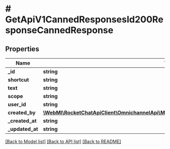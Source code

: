 # # GetApiV1CannedResponsesId200ResponseCannedResponse

## Properties

Name | Type | Description | Notes
------------ | ------------- | ------------- | -------------
**_id** | **string** |  | [optional]
**shortcut** | **string** |  | [optional]
**text** | **string** |  | [optional]
**scope** | **string** |  | [optional]
**user_id** | **string** |  | [optional]
**created_by** | [**\WebMI\RocketChatApiClient\OmnichannelApi\Model\PostApiV1LivechatUsersType200ResponseUser**](PostApiV1LivechatUsersType200ResponseUser.md) |  | [optional]
**_created_at** | **string** |  | [optional]
**_updated_at** | **string** |  | [optional]

[[Back to Model list]](../../README.md#models) [[Back to API list]](../../README.md#endpoints) [[Back to README]](../../README.md)
